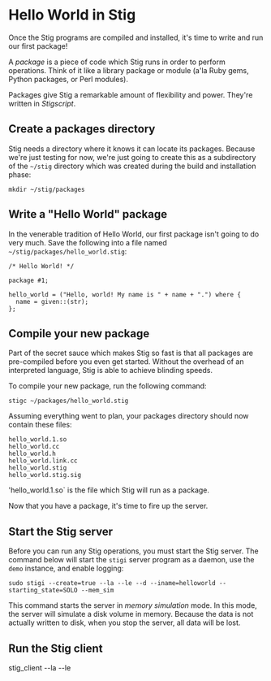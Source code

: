 # Hello World in Stig

Once the Stig programs are compiled and installed, it's time to write and run our first package!

A _package_ is a piece of code which Stig runs in order to perform operations. Think of it like a library package or module (a'la Ruby gems, Python packages, or Perl modules).

Packages give Stig a remarkable amount of flexibility and power. They're written in _Stigscript_.

## Create a packages directory

Stig needs a directory where it knows it can locate its packages. Because we're just testing for now, we're just going to create this as a subdirectory of the `~/stig` directory which was created during the build and installation phase:

```
mkdir ~/stig/packages
```

## Write a "Hello World" package

In the venerable tradition of Hello World, our first package isn't going to do very much. Save the following into a file named `~/stig/packages/hello_world.stig`:

```
/* Hello World! */

package #1;

hello_world = ("Hello, world! My name is " + name + ".") where {
  name = given::(str);
};
```

## Compile your new package

Part of the secret sauce which makes Stig so fast is that all packages are pre-compiled before you even get started. Without the overhead of an interpreted language, Stig is able to achieve blinding speeds.

To compile your new package, run the following command:

```
stigc ~/packages/hello_world.stig
```
Assuming everything went to plan, your packages directory should now contain these files:

```
hello_world.1.so
hello_world.cc
hello_world.h
hello_world.link.cc
hello_world.stig
hello_world.stig.sig
```
'hello_world.1.so` is the file which Stig will run as a package.

Now that you have a package, it's time to fire up the server.

## Start the Stig server

Before you can run any Stig operations, you must start the Stig server. The command below will start the `stigi` server program as a daemon, use the `demo` instance, and enable logging:

```
sudo stigi --create=true --la --le --d --iname=helloworld --starting_state=SOLO --mem_sim
```

This command starts the server in _memory simulation_ mode. In this mode, the server will simulate a disk volume in memory. Because the data is not actually written to disk, when you stop the server, all data will be lost.

## Run the Stig client

stig_client --la --le

